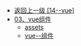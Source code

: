 - [返回上一级 [14--vue]](14--vue/)
- [03、vue组件](14--vue/03、vue组件/)
  - [assets](14--vue/03、vue组件/assets/)
  - [vue--组件](14--vue/03、vue组件/vue--组件.md)

